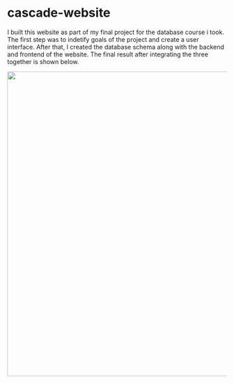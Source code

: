 # cascade-website

I built this website as part of my final project for the database course i took. The first step was to indetify goals of the project and create a user interface. After that, I created the database schema along with the backend and frontend of the website. The final result after integrating the three together is shown below.
<p align="center"><img src="https://github.com/ahmed-dys99/cascade-website/blob/main/demo.gif" width="700" /></p>
